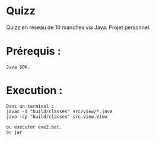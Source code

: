 # Quizz
Quizz en réseau de 10 manches via Java. Projet personnel.

# Prérequis :
    Java SDK.

# Execution :
    Dans un terminal :
    javac -d "build/classes" src/view/*.java
    java -cp "build/classes" src.view.View

    ou exécuter exe2.bat.
    ou jar 